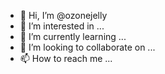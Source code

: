 - 👋 Hi, I’m @ozonejelly
- 👀 I’m interested in ...
- 🌱 I’m currently learning ...
- 💞️ I’m looking to collaborate on ...
- 📫 How to reach me ...

<!---
ozonejelly/ozonejelly is a ✨ special ✨ repository because its `README.md` (this file) appears on your GitHub profile.
You can click the Preview link to take a look at your changes.
--->
